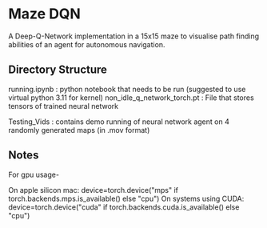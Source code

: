 # Maze DQN

A Deep-Q-Network implementation in a 15x15 maze to visualise path finding abilities of an agent for autonomous navigation.

## Directory Structure

running.ipynb : python notebook that needs to be run (suggested to use virtual python 3.11 for kernel)
non_idle_q_network_torch.pt : File that stores tensors of trained neural network

Testing_Vids : contains demo running of neural network agent on 4 randomly generated maps (in .mov format)

## Notes

For gpu usage-

On apple silicon mac: device=torch.device("mps" if torch.backends.mps.is_available() else "cpu")
On systems using CUDA: device=torch.device("cuda" if torch.backends.cuda.is_available() else "cpu")
